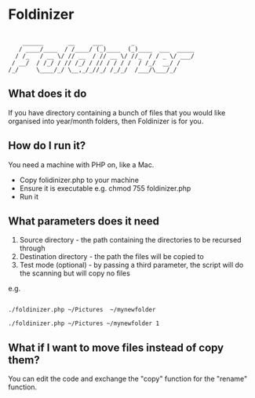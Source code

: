 # Foldinizer

```

    ______       __     ___        _                 
   / ____/____  / /____/ (_)____  (_)____  ___  _____
  / /_   / __ \/ // __  / // __ \/ //_  / / _ \/ ___/
 / __/  / /_/ / // /_/ / // / / / /  / /_/  __/ /    
/_/     \____/_/ \__,_/_//_/ /_/_/  /___/\___/_/

```

## What does it do

If you have directory containing a bunch of files that you would like organised into year/month folders, then Foldinizer is for you. 

## How do I run it?

You need a machine with PHP on, like a Mac.

* Copy folidinizer.php to your machine
* Ensure it is executable e.g. chmod 755 foldinizer.php
* Run it 

## What parameters does it need

1) Source directory - the path containing the directories to be recursed through
2) Destination directory - the path the files will be copied to
3) Test mode (optional) - by passing a third parameter, the script will do the scanning but will copy no files

e.g.

```

./foldinizer.php ~/Pictures  ~/mynewfolder

./foldinizer.php ~/Pictures ~/mynewfolder 1

```

## What if I want to move files instead of copy them?

You can edit the code and exchange the "copy" function for the "rename" function.